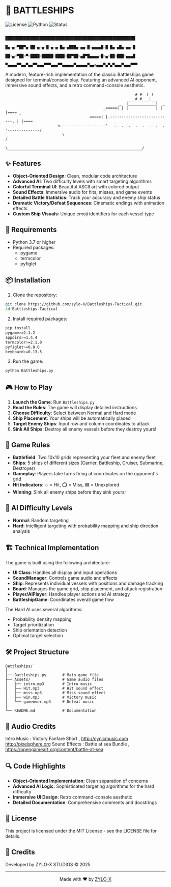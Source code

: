 # 🚢 BATTLESHIPS

![License](https://img.shields.io/badge/license-MIT-blue)
![Python](https://img.shields.io/badge/python-3.7%2B-brightgreen)
![Status](https://img.shields.io/badge/status-stable-green)


                            █████████████████████████████████████████████████████████
                            █▄─▄─▀██▀▄─██─▄─▄─█─▄─▄─█▄─▄███▄─▄▄─█─▄▄▄▄█─█─█▄─▄█▄─▄▄─█
                            ██─▄─▀██─▀─████─█████─████─██▀██─▄█▀█▄▄▄▄─█─▄─██─███─▄▄▄█
                            ▀▄▄▄▄▀▀▄▄▀▄▄▀▀▄▄▄▀▀▀▄▄▄▀▀▄▄▄▄▄▀▄▄▄▄▄▀▄▄a▄▄▄▀▄▀▄▀▄▄▄▀▄▄▄▀▀▀
                          

A modern, feature-rich implementation of the classic Battleships game designed for terminal/console play. Featuring an advanced AI opponent, immersive sound effects, and a retro command-console aesthetic.

```
                                                         # #  ( )
                                                      ___#_#___|__
                                                  _  |____________|  _
                                           _=====| | |            | | |==== _
                                     =====| |.---------------------------. | |====
                       <--------------------'   .  .  .  .  .  .  .  .   '--------------/
                         \                                                             /
                          \___________________________________________________________/
```

## ✨ Features

- **Object-Oriented Design**: Clean, modular code architecture
- **Advanced AI**: Two difficulty levels with smart targeting algorithms
- **Colorful Terminal UI**: Beautiful ASCII art with colored output
- **Sound Effects**: Immersive audio for hits, misses, and game events
- **Detailed Battle Statistics**: Track your accuracy and enemy ship status
- **Dramatic Victory/Defeat Sequences**: Cinematic endings with animation effects
- **Custom Ship Visuals**: Unique emoji identifiers for each vessel type

## 🔧 Requirements

- Python 3.7 or higher
- Required packages:
  - pygame
  - termcolor
  - pyfiglet

## 📦 Installation

1. Clone the repository:
```bash
git clone https://github.com/zylo-X/Battleships-Tactical.git
cd Battleships-Tactical
```

2. Install required packages:
```bash
pip install
pygame>=2.1.2
appdirs>=1.4.4
termcolor>=2.1.0
pyfiglet>=0.8.0
keyboard>=0.13.5
```

3. Run the game:
```bash
python Battleships.py
```

## 🎮 How to Play

1. **Launch the Game**: Run `Battleships.py`
2. **Read the Rules**: The game will display detailed instructions
3. **Choose Difficulty**: Select between Normal and Hard mode
4. **Ship Placement**: Your ships will be automatically placed
5. **Target Enemy Ships**: Input row and column coordinates to attack
6. **Sink All Ships**: Destroy all enemy vessels before they destroy yours!

## 🎯 Game Rules

- **Battlefield**: Two 10x10 grids representing your fleet and enemy fleet
- **Ships**: 5 ships of different sizes (Carrier, Battleship, Cruiser, Submarine, Destroyer)
- **Gameplay**: Players take turns firing at coordinates on the opponent's grid
- **Hit Indicators**: 💥 = Hit, ⭕ = Miss, 🟦 = Unexplored
- **Winning**: Sink all enemy ships before they sink yours!

## 🧠 AI Difficulty Levels

- **Normal**: Random targeting
- **Hard**: Intelligent targeting with probability mapping and ship direction analysis

## 🏗️ Technical Implementation

The game is built using the following architecture:

- **UI Class**: Handles all display and input operations
- **SoundManager**: Controls game audio and effects
- **Ship**: Represents individual vessels with positions and damage tracking
- **Board**: Manages the game grid, ship placement, and attack registration
- **Player/AIPlayer**: Handles player actions and AI strategy
- **BattleshipGame**: Coordinates overall game flow

The Hard AI uses several algorithms:
- Probability density mapping
- Target prioritization
- Ship orientation detection
- Optimal target selection

## 🛠️ Project Structure

```
Battleships/
│
├── Battleships.py       # Main game file
├── Assets/              # Game audio files
│   ├── intro.mp3        # Intro music
│   ├── Hit.mp3          # Hit sound effect
│   ├── miss.mp3         # Miss sound effect
│   ├── win.mp3          # Victory music
│   └── gameover.mp3     # Defeat music
│
└── README.md            # Documentation
```

## 🎵 Audio Credits
Intro Music : Victory Fanfare Short , http://cynicmusic.com http://pixelsphere.org
Sound Effects : Battle at sea Bundle , https://opengameart.org/content/battle-at-sea

## 🔍 Code Highlights

- **Object-Oriented Implementation**: Clean separation of concerns
- **Advanced AI Logic**: Sophisticated targeting algorithms for the hard difficulty
- **Immersive UI Design**: Retro command-console aesthetic
- **Detailed Documentation**: Comprehensive comments and docstrings

## 📜 License

This project is licensed under the MIT License - see the LICENSE file for details.

## 🎨 Credits

Developed by ZYLO-X STUDIOS © 2025

---

<p align="center">
  Made with ❤️ by <a href="https://github.com/zylo-X">ZYLO-X</a>
</p>
